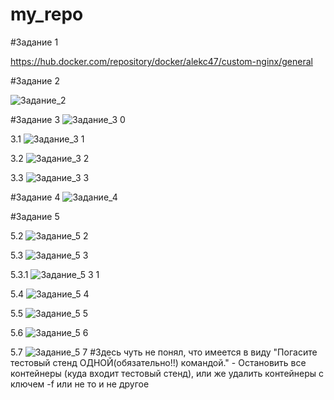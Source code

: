 # my_repo
#Задание 1

https://hub.docker.com/repository/docker/alekc47/custom-nginx/general

#Задание 2

![Задание_2](https://github.com/arklucis/my_repo/assets/154414081/bc969441-15f7-4636-8ffa-9f186b13788c)

#Задание 3
![Задание_3 0](https://github.com/arklucis/my_repo/assets/154414081/3a5532ae-3719-45d6-9834-08f5f4afa3ec)

3.1
![Задание_3 1](https://github.com/arklucis/my_repo/assets/154414081/020da0dc-a81d-47c7-8211-eb1d4c54435c)

3.2
![Задание_3 2](https://github.com/arklucis/my_repo/assets/154414081/716c7cd9-4f6b-4a77-9517-9291c71e5d95)

3.3
![Задание_3 3](https://github.com/arklucis/my_repo/assets/154414081/b1503ef0-d4f8-478d-b3c3-ab1358faed08)

#Задание 4
![Задание_4](https://github.com/arklucis/my_repo/assets/154414081/5e121453-a0db-422d-98a0-28f639baa680)

#Задание 5

5.2
![Задание_5 2](https://github.com/arklucis/my_repo/assets/154414081/16f3f96b-efa9-427b-af25-841b637ca49e)

5.3
![Задание_5 3](https://github.com/arklucis/my_repo/assets/154414081/c9d80b94-a6f9-4586-a414-1b8fdb924f13)

5.3.1
![Задание_5 3 1](https://github.com/arklucis/my_repo/assets/154414081/5ff5a1dd-e20e-41f7-9b89-41b21ed83e99)

5.4
![Задание_5 4](https://github.com/arklucis/my_repo/assets/154414081/4cfc7f7d-128d-4720-a6f0-ead5afc8b2bf)

5.5
![Задание_5 5](https://github.com/arklucis/my_repo/assets/154414081/ae4d9b99-569f-493a-a371-b49bb8f2660c)

5.6
![Задание_5 6](https://github.com/arklucis/my_repo/assets/154414081/6833406b-af8b-400f-bceb-3214b70bc748)

5.7
![Задание_5 7](https://github.com/arklucis/my_repo/assets/154414081/1138d9fe-a85d-4904-b592-cca2b583ad4d)
#Здесь чуть не понял, что имеется в виду "Погасите тестовый стенд ОДНОЙ(обязательно!!) командой." - Остановить все контейнеры (куда входит тестовый стенд), или же удалить контейнеры с ключем -f или не то и не другое
